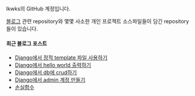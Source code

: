 lkwks의 GitHub 계정입니다.

[블로그](https://lkwks.github.io) 관련 repository와 몇몇 사소한 개인 프로젝트 소스파일들이 담긴 repository들이 있습니다.


#### 최근 블로그 포스트
<!-- BLOG-POST-LIST:START -->
- [Django에서 정적 template 파일 사용하기](https://lkwks.github.io/python/2022/01/05/django%EC%97%90%EC%84%9C-%EC%A0%95%EC%A0%81-template-%ED%8C%8C%EC%9D%BC-%EC%82%AC%EC%9A%A9%ED%95%98%EA%B8%B0.html)
- [Django에서 hello world 출력하기](https://lkwks.github.io/python/2022/01/05/django%EC%97%90%EC%84%9C-hello-world-%EC%B6%9C%EB%A0%A5%ED%95%98%EA%B8%B0.html)
- [Django에서 db에 crud하기](https://lkwks.github.io/python/2022/01/05/django%EC%97%90%EC%84%9C-db%EC%97%90-crud%ED%95%98%EA%B8%B0.html)
- [Django에서 admin 계정 만들기](https://lkwks.github.io/python/2022/01/05/django%EC%97%90%EC%84%9C-admin-%EA%B3%84%EC%A0%95-%EB%A7%8C%EB%93%A4%EA%B8%B0.html)
- [손실함수](https://lkwks.github.io/cs231n/2022/01/02/%EC%86%90%EC%8B%A4%ED%95%A8%EC%88%98.html)
<!-- BLOG-POST-LIST:END -->
  
<!--![Top Langs](https://github-readme-stats.vercel.app/api/top-langs/?username=lkwks)-->
